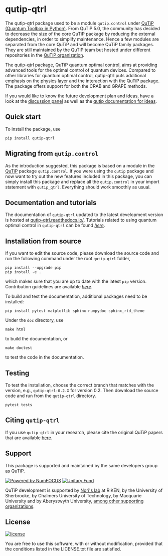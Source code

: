 # qutip-qtrl

The qutip-qtrl package used to be a module ``qutip.control`` under [QuTiP (Quantum Toolbox in Python)](http://qutip.org/index.html).
From QuTiP 5.0, the community has decided to decrease the size of the core QuTiP package by reducing the external dependencies, in order to simplify maintenance.
Hence a few modules are separated from the core QuTiP and will become QuTiP family packages.
They are still maintained by the QuTiP team but hosted under different repositories in the [QuTiP organization](https://github.com/qutip).

The qutip-qtrl package, QuTiP quantum optimal control, aims at providing advanced tools for the optimal control of quantum devices.
Compared to other libraries for quantum optimal control, qutip-qtrl puts additional emphasis on the physics layer and the interaction with the QuTiP package.
The package offers support for both the CRAB and GRAPE methods.

If you would like to know the future development plan and ideas, have a look at the [discussion panel](https://github.com/qutip/qutip-qtrl/discussions) as well as the [qutip documentation for ideas](https://qutip.org/docs/latest/development/ideas.html).

Quick start
-----------
To install the package, use
```
pip install qutip-qtrl
```

Migrating from ``qutip.control``
--------------------------------
As the introduction suggested, this package is based on a module in the [QuTiP](http://qutip.org/docs/latest/) package `qutip.control`.
If you were using the `qutip` package and now want to try out the new features included in this package, you can simply install this package and replace all the `qutip.control` in your import statement with `qutip_qtrl`. Everything should work smoothly as usual.

Documentation and tutorials
---------------------------
The documentation of `qutip-qtrl` updated to the latest development version is hosted at [qutip-qtrl.readthedocs.io/](https://qutip-qtrl.readthedocs.io/en/stable/).
Tutorials related to using quantum optimal control in `qutip-qtrl` can be found [*here*](https://qutip.org/qutip-tutorials/#optimal-control).

Installation from source
------------------------
If you want to edit the source code, please download the source code and run the following command under the root `qutip-qtrl` folder,
```
pip install --upgrade pip
pip install -e .
```
which makes sure that you are up to date with the latest `pip` version. Contribution guidelines are available [*here*](https://qutip-qtrl.readthedocs.io/en/latest/contribution-code.html).

To build and test the documentation, additional packages need to be installed:

```
pip install pytest matplotlib sphinx numpydoc sphinx_rtd_theme
```

Under the `doc` directory, use
```
make html
```
to build the documentation, or
```
make doctest
```
to test the code in the documentation.

Testing
-------
To test the installation, choose the correct branch that matches with the version, e.g., `qutip-qtrl-0.2.X` for version 0.2. Then download the source code and run from the `qutip-qtrl` directory.
```
pytest tests
```

Citing `qutip-qtrl`
-------------------
If you use `qutip-qtrl` in your research, please cite the original QuTiP papers that are available [here](https://dml.riken.jp/?s=QuTiP).

Support
-------
This package is supported and maintained by the same developers group as QuTiP.

[![Powered by NumFOCUS](https://img.shields.io/badge/powered%20by-NumFOCUS-orange.svg?style=flat&colorA=E1523D&colorB=007D8A)](https://numfocus.org)
[![Unitary Fund](https://img.shields.io/badge/Supported%20By-UNITARY%20FUND-brightgreen.svg?style=flat)](https://unitary.fund)

QuTiP development is supported by [Nori's lab](http://dml.riken.jp/)
at RIKEN, by the University of Sherbrooke, by Chalmers University of Technology, by Macquarie University and by Aberystwyth University,
[among other supporting organizations](http://qutip.org/#supporting-organizations).

License
-------
[![license](https://img.shields.io/badge/license-New%20BSD-blue.svg)](http://en.wikipedia.org/wiki/BSD_licenses#3-clause_license_.28.22Revised_BSD_License.22.2C_.22New_BSD_License.22.2C_or_.22Modified_BSD_License.22.29)

You are free to use this software, with or without modification, provided that the conditions listed in the LICENSE.txt file are satisfied.
